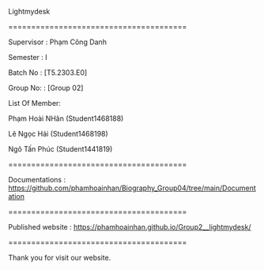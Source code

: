 Lightmydesk

=======================================

Supervisor : Phạm Công Danh

Semester : I

Batch No : [T5.2303.E0]

Group No: : [Group 02]

List Of Member:

Phạm Hoài NHân (Student1468188)

Lê Ngọc Hải (Student1468198)

Ngô Tấn Phúc (Student1441819)

=======================================

Documentations : https://github.com/phamhoainhan/Biography_Group04/tree/main/Documentation

=======================================

Published website : https://phamhoainhan.github.io/Group2__lightmydesk/

=======================================

Thank you for visit our website.
